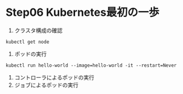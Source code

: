 # Step06 Kubernetes最初の一歩
1. クラスタ構成の確認
```
kubectl get node
```
1. ポッドの実行
```
kubectl run hello-world --image=hello-world -it --restart=Never
```
1. コントローラによるポッドの実行
1. ジョブによるポッドの実行
